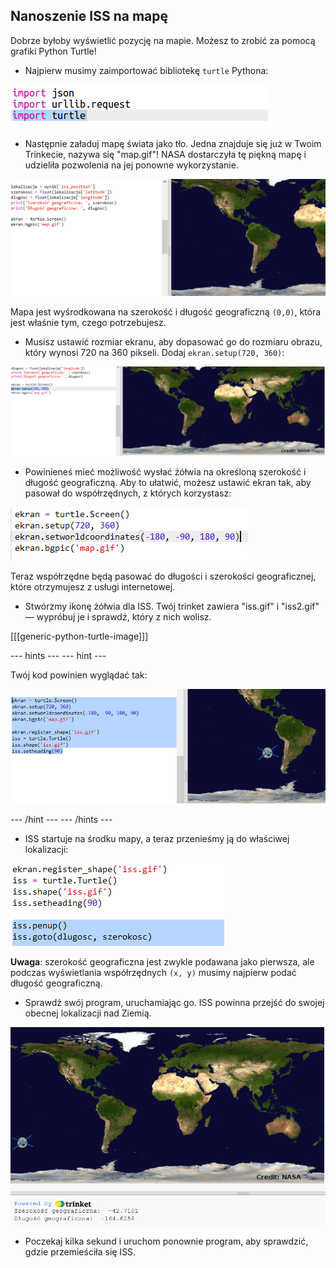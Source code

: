 ## Nanoszenie ISS na mapę

Dobrze byłoby wyświetlić pozycję na mapie. Możesz to zrobić za pomocą grafiki Python Turtle!

+ Najpierw musimy zaimportować bibliotekę `turtle` Pythona:

![zrzut ekranu](images/iss-turtle.png)

+ Następnie załaduj mapę świata jako tło. Jedna znajduje się już w Twoim Trinkecie, nazywa się "map.gif"! NASA dostarczyła tę piękną mapę i udzieliła pozwolenia na jej ponowne wykorzystanie. 

![zrzut ekranu](images/iss-map.png)

Mapa jest wyśrodkowana na szerokość i długość geograficzną `(0,0)`, która jest właśnie tym, czego potrzebujesz.

+ Musisz ustawić rozmiar ekranu, aby dopasować go do rozmiaru obrazu, który wynosi 720 na 360 pikseli. Dodaj `ekran.setup(720, 360)`:

![zrzut ekranu](images/iss-setup.png)

+ Powinieneś mieć możliwość wysłać żółwia na określoną szerokość i długość geograficzną. Aby to ułatwić, możesz ustawić ekran tak, aby pasował do współrzędnych, z których korzystasz:

![zrzut ekranu](images/iss-world.png)

Teraz współrzędne będą pasować do długości i szerokości geograficznej, które otrzymujesz z usługi internetowej.

+ Stwórzmy ikonę żółwia dla ISS. Twój trinket zawiera "iss.gif" i "iss2.gif" — wypróbuj je i sprawdź, który z nich wolisz. 

[[[generic-python-turtle-image]]]

--- hints ---
 --- hint ---

Twój kod powinien wyglądać tak:

![zrzut ekranu](images/iss-image.png)

--- /hint --- --- /hints ---

+ ISS startuje na środku mapy, a teraz przenieśmy ją do właściwej lokalizacji:

![zrzut ekranu](images/iss-plot.png)

**Uwaga**: szerokość geograficzna jest zwykle podawana jako pierwsza, ale podczas wyświetlania współrzędnych `(x, y)` musimy najpierw podać długość geograficzną.

+ Sprawdź swój program, uruchamiając go. ISS powinna przejść do swojej obecnej lokalizacji nad Ziemią. 

![zrzut ekranu](images/iss-plotted.png)

+ Poczekaj kilka sekund i uruchom ponownie program, aby sprawdzić, gdzie przemieściła się ISS.